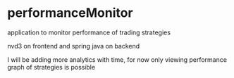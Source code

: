 # performanceMonitor
application to monitor performance of trading strategies

nvd3 on frontend and spring java on backend

I will be adding more analytics with time, for now only viewing performance graph of strategies is possible

